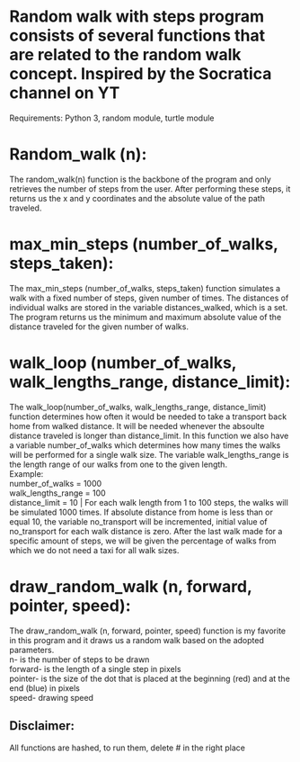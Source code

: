 # Random walk with steps program consists of several functions that are related to the random walk concept. Inspired by the Socratica channel on YT

Requirements: Python 3, random module, turtle module

# Random_walk (n):
The random_walk(n) function is the backbone of the program and only retrieves the number of steps from the user.
After performing these steps, it returns us the x and y coordinates and the absolute value of the path traveled.

# max_min_steps (number_of_walks, steps_taken):
The max_min_steps (number_of_walks, steps_taken) function simulates a walk with a fixed number of steps,
given number of times. The distances of individual walks are stored in the variable distances_walked, which is a set.
The program returns us the minimum and maximum absolute value of the distance traveled for the given number of walks.



# walk_loop (number_of_walks, walk_lengths_range, distance_limit):
The walk_loop(number_of_walks, walk_lengths_range, distance_limit) function determines how often it would be needed to take a transport
back home from walked distance. It will be needed whenever the absoulte distance traveled is
longer than distance_limit.
In this function we also have a variable number_of_walks which determines how many times the walks will be performed
for a single walk size.
The variable walk_lengths_range is the length range of our walks from one to the given length. <br>
Example: <br>
number_of_walks = 1000 <br>
walk_lengths_range = 100 <br>
distance_limit = 10 |
For each walk length from 1 to 100 steps, the walks will be simulated 1000 times. If absolute
distance from home is less than or equal 10, the variable no_transport will be incremented, initial
value of no_transport for each walk distance is zero. After the last walk made for a specific amount of
steps, we will be given the percentage of walks from which we do not need a taxi for all walk sizes.


# draw_random_walk (n, forward, pointer, speed):
The draw_random_walk (n, forward, pointer, speed) function is my favorite in this program and it draws us a random walk
based on the adopted parameters. <br>
n- is the number of steps to be drawn <br>
forward- is the length of a single step in pixels <br>
pointer- is the size of the dot that is placed at the beginning (red) and at the end (blue) in pixels <br>
speed- drawing speed

## Disclaimer:
All functions are hashed, to run them, delete # in the right place
